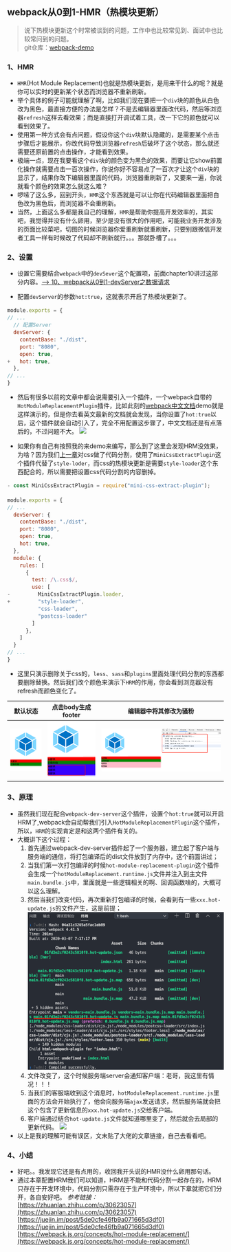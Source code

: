 ## webpack从0到1-HMR（热模块更新）
> 说下热模块更新这个时常被谈到的问题，工作中也比较常见到、面试中也比较常问到的问题。  
> git仓库：[webpack-demo](https://github.com/Ewall1106/webpack-demo)

### 1、HMR
- `HMR`(Hot Module Replacement)也就是热模块更新，是用来干什么的呢？就是你可以实时的更新某个状态而浏览器不重新刷新。
- 举个具体的例子可能就理解了啊，比如我们现在要把一个`div`块的颜色从白色改为黑色，最直接方便的办法是怎样？不是去编辑器里面改代码，然后等浏览器`refresh`这样去看效果；而是直接打开调试着工具，改一下它的颜色就可以看到效果了。
- 使用第一种方式会有点问题，假设你这个`div`块默认隐藏的，是需要某个点击步骤后才能展示，你改代码导致浏览器`refresh`后破坏了这个状态，那么就还需要还原前置的点击操作，才能看到效果。
- 极端一点，现在我要看这个`div`块的颜色变为黑色的效果，而要让它show前置化操作就需要点击一百次操作，你说你好不容易点了一百次才让这个`div`块的显示了，结果你改下编辑器里面的代码，浏览器重刷新了，又要来一遍，你说就看个颜色的效果怎么就这么难？
- 啰嗦了这么多，回到开头，`HMR`这个东西就是可以让你在代码编辑器里面把白色改为黑色后，而浏览器不会重刷新。
- 当然，上面这么多都是我自己的理解，`HMR`是帮助你提高开发效率的，其实吧，我觉得并没有什么卵用，至少是没有很大的作用吧，可能我业务开发涉及的页面比较菜吧，切图的时候浏览器你爱重刷新就重刷新，只要别跟微信开发者工具一样有时候改了代码却不刷新就行。。。那就卧槽了。。。

### 2、设置
- 设置它需要结合`webpack`中的`devSever`这个配置项，前面chapter10讲过这部分内容。[--> 10、webpack从0到1-devServer之数据请求](https://github.com/Ewall1106/webpack-demo/tree/master/chapter10)

- 配置`devServer`的参数`hot:true`，这就表示开启了热模块更新了。
```javascript
module.exports = {
// ...
  // 配置Server
  devServer: {
    contentBase: "./dist",
    port: "8080",
    open: true,
+   hot: true,
  },
// ...
}
```

- 然后有很多以前的文章中都会说需要引入一个插件，一个webpack自带的`HotModuleReplacementPlugin`插件，比如此刻的[webpack中文文档](https://www.webpackjs.com/guides/hot-module-replacement/)demo就是这样演示的，但是你去看英文最新的文档就会发现，当你设置了`hot:true`以后，这个插件就会自动引入了，完全不用配置这步骤了，中文文档还是有点落后的，不过问题不大。
![]((https://raw.githubusercontent.com/Ewall1106/webpack-demo/master/docs/images/chapter14_1.png))

- 如果你有自己有按照我的来demo来编写，那么到了这里会发现HRM没效果，为啥？因为我们[上一章](https://github.com/Ewall1106/webpack-demo/tree/master/chapter13)对css做了代码分割，使用了`MiniCssExtractPlugin`这个插件代替了`style-loder`，而css的热模块更新是需要`style-loader`这个东西配合的，所以需要把设置css代码分割的内容删掉。
```javascript
- const MiniCssExtractPlugin = require("mini-css-extract-plugin");

module.exports = {
// ...
  devServer: {
    contentBase: "./dist",
    port: "8080",
    open: true,
    hot: true,
  },
  module: {
    rules: [
      {
        test: /\.css$/,
        use: [
-         MiniCssExtractPlugin.loader, 
+         "style-loader",
          "css-loader", 
          "postcss-loader"
        ]
      },
    ]
  }
// ...
}
```

- 这里只演示删除关于css的，`less`、`sass`和`plugins`里面处理代码分割的东西都要删除替换。然后我们改个颜色来演示下`HRM`的作用，你会看到浏览器没有refresh而颜色变化了。

| 默认状态 | 点击body生成footer | 编辑器中将其修改为骚粉 |
| --- | --- | --- |
| ![](https://raw.githubusercontent.com/Ewall1106/webpack-demo/master/docs/images/chapter14_2.png)| ![](https://raw.githubusercontent.com/Ewall1106/webpack-demo/master/docs/images/chapter14_3.png) | ![](https://raw.githubusercontent.com/Ewall1106/webpack-demo/master/docs/images/chapter14_4.png) |

### 3、原理
- 虽然我们现在配合`webpack-dev-server`这个插件，设置个`hot:true`就可以开启HRM了,webpack会自动帮我们引入`HotModuleReplacementPlugin`这个插件，所以，`HRM`的实现肯定是和这两个插件有关的。
- 大概讲下这个过程：
    1. 首先通过webpack-dev-server插件起了一个服务器，建立起了客户端与服务端的通信，将打包编译后的dist文件放到了内存中，这个前面讲过；
    2. 当我们第一次打包编译的时候`hot-module-replacement-plugin`这个插件会生成一个`hotModuleReplacement.runtime.js`文件并注入到主文件`main.bundle.js`中，里面就是一些逻辑相关的啊、回调函数啥的，大概可以这么理解。
    3. 然后当我们改变代码，再次重新打包编译的时候，会看到有一些`xxx.hot-update.js`的文件产生，这是前提；
    ![](https://raw.githubusercontent.com/Ewall1106/webpack-demo/master/docs/images/chapter14_5.png)
    4. 文件改变了，这个时候服务端server会通知客户端：老哥，我这里有情况！！！
    5. 当我们的客服端收到这个消息时，`hotModuleReplacement.runtime.js`里面的方法会开始执行了，他会向服务端`ajax`发送请求，然后服务端就会把这个包含了更新信息的`xxx.hot-update.js`交给客户端。
    6. 客户端通过结合`hot-update.js`文件就知道哪里变了，然后就会去局部的更新代码。
 ![](https://raw.githubusercontent.com/Ewall1106/webpack-demo/master/docs/images/chapter14_6.png)
- 以上是我的理解可能有误区，文末贴了大佬的文章链接，自己去看看吧。

### 4、小结
- 好吧。。我发现它还是有点用的，收回我开头说的HMR没什么卵用那句话。
- 通过本章配置HRM我们可以知道，HRM是不能和代码分割一起存在的，HRM只存在于开发环境中，代码分割只需存在于生产环境中，所以下章就把它们分开，各自安好吧。
*参考链接：*  
[https://zhuanlan.zhihu.com/p/30623057](https://zhuanlan.zhihu.com/p/30623057)  
[https://juejin.im/post/5de0cfe46fb9a071665d3df0](https://juejin.im/post/5de0cfe46fb9a071665d3df0)  
[https://webpack.js.org/concepts/hot-module-replacement/](https://webpack.js.org/concepts/hot-module-replacement/)


